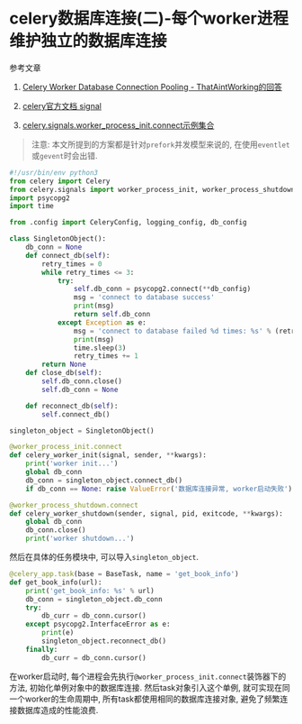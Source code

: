 # celery数据库连接(二)-每个worker进程维护独立的数据库连接

参考文章

1. [Celery Worker Database Connection Pooling - ThatAintWorking的回答](https://stackoverflow.com/questions/14526249/celery-worker-database-connection-pooling)

2. [celery官方文档 signal](http://docs.celeryproject.org/en/latest/userguide/signals.html#worker-process-init)

3. [celery.signals.worker_process_init.connect示例集合](https://programtalk.com/python-examples/celery.signals.worker_process_init.connect/)

> 注意: 本文所提到的方案都是针对`prefork`并发模型来说的, 在使用`eventlet`或`gevent`时会出错.

```py
#!/usr/bin/env python3
from celery import Celery
from celery.signals import worker_process_init, worker_process_shutdown
import psycopg2
import time

from .config import CeleryConfig, logging_config, db_config

class SingletonObject():
    db_conn = None
    def connect_db(self):
        retry_times = 0
        while retry_times <= 3:
            try:
                self.db_conn = psycopg2.connect(**db_config)
                msg = 'connect to database success'
                print(msg)
                return self.db_conn
            except Exception as e:
                msg = 'connect to database failed %d times: %s' % (retry_times + 1, e)
                print(msg)
                time.sleep(3)
                retry_times += 1
        return None
    def close_db(self):
        self.db_conn.close()
        self.db_conn = None

    def reconnect_db(self):
        self.connect_db()

singleton_object = SingletonObject()

@worker_process_init.connect
def celery_worker_init(signal, sender, **kwargs):
    print('worker init...')
    global db_conn
    db_conn = singleton_object.connect_db()
    if db_conn == None: raise ValueError('数据库连接异常, worker启动失败')

@worker_process_shutdown.connect
def celery_worker_shutdown(sender, signal, pid, exitcode, **kwargs):
    global db_conn
    db_conn.close()
    print('worker shutdown...')
```

然后在具体的任务模块中, 可以导入`singleton_object`.

```py
@celery_app.task(base = BaseTask, name = 'get_book_info')
def get_book_info(url):
    print('get_book_info: %s' % url)
    db_conn = singleton_object.db_conn
    try:
        db_curr = db_conn.cursor()
    except psycopg2.InterfaceError as e:
        print(e)
        singleton_object.reconnect_db()
    finally:
        db_curr = db_conn.cursor()
```

在worker启动时, 每个进程会先执行`@worker_process_init.connect`装饰器下的方法, 初始化单例对象中的数据库连接. 然后task对象引入这个单例, 就可实现在同一个worker的生命周期中, 所有task都使用相同的数据库连接对象, 避免了频繁连接数据库造成的性能浪费.